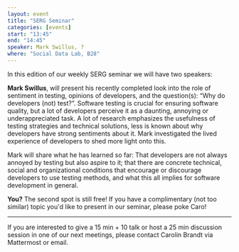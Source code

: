 ```yaml
---
layout: event
title: "SERG Seminar"
categories: [events]
start: "13:45"
end: "14:45"
speaker: Mark Swillus, ?
where: "Social Data Lab, B28"
---
```


In this edition of our weekly SERG seminar we will have two speakers:

**Mark Swillus**, will present his recently completed look into the role of sentiment in testing, opinions of developers, and the question(s): “Why do developers (not) test?”. Software testing is crucial for ensuring software quality, but a lot of developers perceive it as a daunting, annoying or underappreciated task. A lot of research emphasizes the usefulness of testing strategies and technical solutions, less is known about why developers have strong sentiments about it. Mark investigated the lived experience of developers to shed more light onto this.

Mark will share what he has learned so far: That developers are not always annoyed by testing but also aspire to it; that there are concrete technical, social and organizational conditions that encourage or discourage developers to use testing methods, and what this all implies for software development in general.

**You?** 
The second spot is still free! If you have a complimentary (not too similar) topic you'd like to present in our seminar, please poke Caro!

---
If you are interested to give a 15 min + 10 talk or host a 25 min discussion session in one of our next meetings, please contact Carolin Brandt via Mattermost or email.
